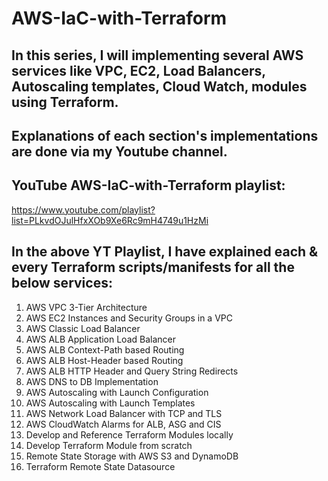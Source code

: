 # AWS-IaC-with-Terraform

## In this series, I will implementing several AWS services like VPC, EC2, Load Balancers, Autoscaling templates, Cloud Watch, modules using Terraform.

## Explanations of each section's implementations are done via my Youtube channel. 

## YouTube AWS-IaC-with-Terraform playlist: 
https://www.youtube.com/playlist?list=PLkvdOJulHfxXOb9Xe6Rc9mH4749u1HzMi

## In the above YT Playlist, I have explained each & every Terraform scripts/manifests for all the below services:
01. AWS VPC 3-Tier Architecture
02. AWS EC2 Instances and Security Groups in a VPC
03. AWS Classic Load Balancer
04. AWS ALB Application Load Balancer
05. AWS ALB Context-Path based Routing 
06. AWS ALB Host-Header based Routing
07. AWS ALB HTTP Header and Query String Redirects
08. AWS DNS to DB Implementation
09. AWS Autoscaling with Launch Configuration
10. AWS Autoscaling with Launch Templates
11. AWS Network Load Balancer with TCP and TLS
12. AWS CloudWatch Alarms for ALB, ASG and CIS
13. Develop and Reference Terraform Modules locally
14. Develop Terraform Module from scratch
15. Remote State Storage with AWS S3 and DynamoDB
16. Terraform Remote State Datasource

